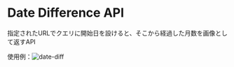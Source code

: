# Date Difference API

指定されたURLでクエリに開始日を設けると、そこから経過した月数を画像として返すAPI

使用例：<img alt="date-diff" src="https://example.vercel.app?s=2024-01-22" />
